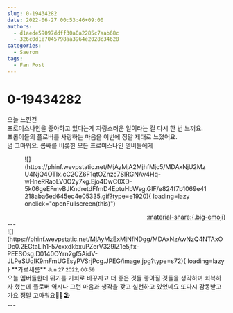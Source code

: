 ```yaml
---
slug: 0-19434282
date: 2022-06-27 00:53:46+09:00
authors:
  - d1aede59097ddff30a0a2285c7aab68c
  - 326c0d1e7045798aa3964e2028c34628
categories:
  - Saerom
tags:
  - Fan Post
---
```


# 0-19434282

<div class="post-container" markdown="1">
<div class="content-container md-sidebar__scrollwrap" markdown="1">

오늘 느낀건<br>프로미스나인을 좋아하고 있다는게 자랑스러운 일이라는 걸 다시 한 번 느껴요.<br>프롬이들의 플로버를 사랑하는 마음을 이번에 정말 제대로 느꼈어요.<br>넘 고마워요. 롬쌔를 비롯한 모든 프로미스나인 멤버들에게
<figure markdown="1">
![](https://phinf.wevpstatic.net/MjAyMjA2MjhfMjc5/MDAxNjU2MzU4NjQ4OTIx.cC2CZ6F1qtOZnzc7SlRGNAv4Hq-wHneRRaoLV0O2y7kg.Ejo4DwC0XD-5k06geEFmvBJKndretdFfmD4EptuHbWsg.GIF/e824f7b1069e41218aba6ed645ec4e05335.gif?type=e1920){ loading=lazy onclick="openFullscreen(this)"}
</figure>


</div>
</div>

<div style="text-align: right;" markdown="1">
<a href="https://weverse.io/fromis9/fanpost/0-19434282" style="text-align: right;">:material-share:{.big-emoji}</a>
</div>
---

<div class="comments-container md-sidebar__scrollwrap" markdown="1">
<div class="comment" markdown="1">
<div class='id-container' markdown="1">
![](https://phinf.wevpstatic.net/MjAyMzExMjNfNDgg/MDAxNzAwNzQ4NTAxODc0.2EGtaLlh1-57cxxdkbxuPZerV329IZ1e5jfx-PEESOsg.D0140OYrn2gf5AidV-JLPeSUqIK9mFmUGEsyPVSrjPcg.JPEG/image.jpg?type=s72){ loading=lazy }
**<span class="artist">가로새롬</span>** <small>Jun 27 2022, 00:59</small><br>
</div>
<div class='comment-body' markdown="1">
오늘 멤버들한테 위기를 기회로 바꾸자고 더 좋은 것들 좋아질 것들을 생각하며 회복하자 했는데 플로버 역시나 그런 마음과 생각을 갖고 실천하고 있었네요 또다시 감동받고 가요 정말 고마워요🫠💐🏖
</div>
</div>
</div>
---
